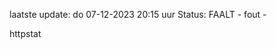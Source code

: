 laatste update: 
do 07-12-2023 20:15   uur 
Status: FAALT - fout - 
<div class="service G">httpstat</div>
